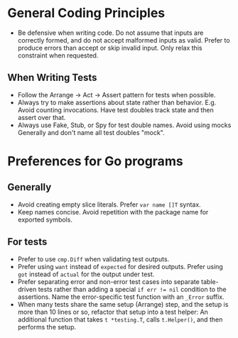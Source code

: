 # General Coding Principles

- Be defensive when writing code. Do not assume that inputs are correctly
  formed, and do not accept malformed inputs as valid. Prefer to produce errors
  than accept or skip invalid input. Only relax this constraint when requested.

## When Writing Tests

- Follow the Arrange -> Act -> Assert pattern for tests when possible.
- Always try to make assertions about state rather than behavior. E.g. Avoid
  counting invocations. Have test doubles track state and then assert over that.
- Always use Fake, Stub, or Spy for test double names. Avoid using mocks Generally
  and don't name all test doubles "mock".

# Preferences for Go programs

## Generally

- Avoid creating empty slice literals. Prefer `var name []T` syntax.
- Keep names concise. Avoid repetition with the package name for exported
  symbols.

## For tests

- Prefer to use `cmp.Diff` when validating test outputs.
- Prefer using `want` instead of `expected` for desired outputs. Prefer using
  `got` instead of `actual` for the output under test.
- Prefer separating error and non-error test cases into separate table-driven
  tests rather than adding a special `if err != nil` condition to the assertions.
  Name the error-specific test function with an `_Error` suffix.
- When many tests share the same setup (Arrange) step, and the setup is more than
  10 lines or so, refactor that setup into a test helper: An additional function
  that takes `t *testing.T`, calls `t.Helper()`, and then performs the setup.
